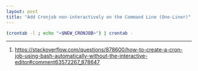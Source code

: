 ```yaml
---
layout: post
title: "Add Cronjob non-interactively on the Command Line (One-Liner)"
---
```


```bash
(crontab -l ; echo "<$NEW_CRONJOB>") | crontab -
```

---
1. <https://stackoverflow.com/questions/878600/how-to-create-a-cron-job-using-bash-automatically-without-the-interactive-editor#comment63572267_878647>
